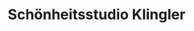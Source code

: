 ---
title: "Schönheitsstudio Klingler"
url: /bad-mergentheim/schoenheitsstudio-klingler/
shop: Friseur
---